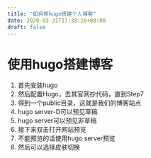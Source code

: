 ```yaml
---
title: "如何用hugo搭建个人博客"
date: 2020-03-31T17:38:20+08:00
draft: false
---
```


# 使用hugo搭建博客

1. 首先安装hugo
2. 然后配置Hugo，去其官网抄代码，直到Step7
3. 得到一个public目录，这就是我们的博客站点
4. hugo server-D可以预见草稿
5. hugo server可以预见非草稿
6. 接下来双击打开网站预览
7. 不能预览的话使用hugo server预览
8. 然后可以选择皮肤切换

